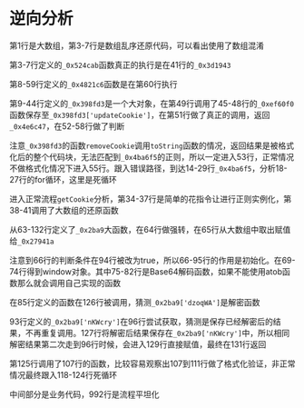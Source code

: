 # 逆向分析

第1行是大数组，第3-7行是数组乱序还原代码，可以看出使用了数组混淆

第3-7行定义的`_0x524cab`函数真正的执行是在41行的`_0x3d1943`

第8-59行定义的`_0x4821c6`函数是在第60行执行

第9-44行定义的`_0x398fd3`是一个大对象，在第49行调用了45-48行的`_0xef60f0`函数保存至`_0x398fd3['updateCookie']`，在第51行做了真正的调用，返回`_0x4e6c47`，在52-58行做了判断

注意`_0x398fd3`的函数`removeCookie`调用`toString`函数的情况，返回结果是被格式化后的整个代码块，无法匹配到`_0x4ba6f5`的正则，所以一定进入53行，正常情况不做格式化情况下进入55行。跟入错误路径，到达14-29行`_0x4ba6f5`，分析18-27行的for循环，这里是死循环

进入正常流程`getCookie`分析，第34-37行是简单的花指令让进行正则实例化，第38-41调用了大数组的还原函数

从63-132行定义了`_0x2ba9`大函数，在64行做强转，在65行从大数组中取出赋值给`_0x27941a`

注意到66行的判断条件在94行被改为true，所以66-95行的作用是初始化。在69-74行得到window对象。其中75-82行是Base64解码函数，如果不能使用atob函数那么就会调用自己实现的函数

在85行定义的函数在126行被调用，猜测`_0x2ba9['dzoqWA']`是解密函数

93行定义的`_0x2ba9['nKWcry']`在96行尝试获取，猜测是保存已经解密后的结果，不再重复调用。127行将解密后结果保存在`_0x2ba9['nKWcry']`中，所以相同解密结果第二次走到96行时候，会进入129行直接赋值，最终在131行返回

第125行调用了107行的函数，比较容易观察出107到111行做了格式化验证，非正常情况最终跟入118-124行死循环

中间部分是业务代码，992行是流程平坦化

